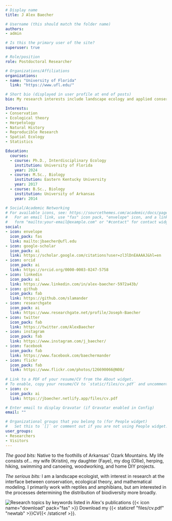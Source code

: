 ```yaml
---
# Display name
title: J Alex Baecher

# Username (this should match the folder name)
authors:
- admin

# Is this the primary user of the site?
superuser: true

# Role/position
role: Postdoctoral Researcher 

# Organizations/Affiliations
organizations:
- name: "University of Florida"
  link: "https://www.ufl.edu/"

# Short bio (displayed in user profile at end of posts)
bio: My research interests include landscape ecology and applied conservation of reptiles and amphibians

Interests:
- Conservation 
- Ecological theory
- Herpetology
- Natural History
- Reproducible Research
- Spatial Ecology
- Statistics

Education:
  courses:
  - course: Ph.D., Interdisciplinary Ecology
    institution: University of Florida
    year: 2024
  - course: M.Sc., Biology
    institution: Eastern Kentucky University
    year: 2017
  - course: B.Sc., Biology
    institution: University of Arkansas
    year: 2014

# Social/Academic Networking
# For available icons, see: https://sourcethemes.com/academic/docs/page-builder/#icons
#   For an email link, use "fas" icon pack, "envelope" icon, and a link in the
#   form "mailto:your-email@example.com" or "#contact" for contact widget.
social:
- icon: envelope
  icon_pack: fas
  link: mailto:jbaecher@ufl.edu 
- icon: google-scholar
  icon_pack: ai
  link: https://scholar.google.com/citations?user=zl3lDnEAAAAJ&hl=en
- icon: orcid
  icon_pack: ai
  link: https://orcid.org/0000-0003-0247-5758
- icon: linkedin
  icon_pack: ai
  link: https://www.linkedin.com/in/alex-baecher-5972a43b/
- icon: github
  icon_pack: fab
  link: https://github.com/slamander
- icon: researchgate
  icon_pack: ai
  link: https://www.researchgate.net/profile/Joseph-Baecher
- icon: twitter
  icon_pack: fab
  link: https://twitter.com/AlexBaecher
- icon: instagram
  icon_pack: fab
  link: https://www.instagram.com/j_baecher/
- icon: facebook
  icon_pack: fab
  link: https://www.facebook.com/baechermander
- icon: flickr
  icon_pack: fab
  link: https://www.flickr.com/photos/126690066@N08/
  
# Link to a PDF of your resume/CV from the About widget.
# To enable, copy your resume/CV to `static/files/cv.pdf` and uncomment the lines below.
- icon: cv
  icon_pack: ai
  link: https://jbaecher.netlify.app/files/cv.pdf

# Enter email to display Gravatar (if Gravatar enabled in Config)
email: ""

# Organizational groups that you belong to (for People widget)
#   Set this to `[]` or comment out if you are not using People widget.
user_groups:
- Researchers
- Visitors
---
```


*The good bits:*
Native to the foothills of Arkansas' Ozark Mountains. My life consists of... my wife (Kristin), my daughter (Faye), my dog (Ollie), herping, hiking, swimming and canoeing, woodworking, and home DIY projects.

*The serious bits:*
I am a landscape ecologist, with interest in research at the interface between conservation, ecological theory, and mathematical modeling. I primarily work with reptiles and amphibians, but am interested in the processes determining the distribution of biodiversity more broadly. 

![Research topics by keywords listed in Alex's publications](keywords.png)
{{< icon name="download" pack="fas" >}} Download my {{< staticref "files/cv.pdf" "newtab" >}}CV{{< /staticref >}}.

